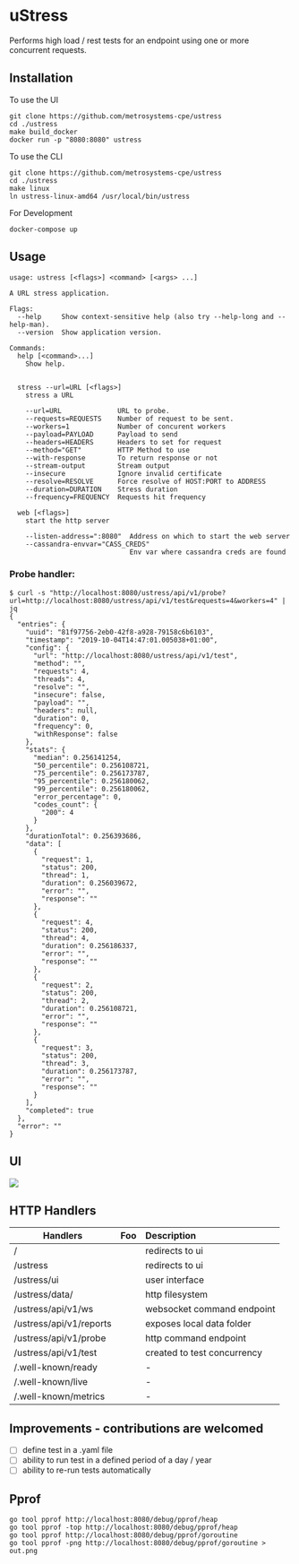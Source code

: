 # uStress

Performs high load / rest tests for an endpoint using one or more concurrent requests.


## Installation 

To use the UI 
```console
git clone https://github.com/metrosystems-cpe/ustress
cd ./ustress
make build_docker
docker run -p "8080:8080" ustress
```

To use the CLI
```console
git clone https://github.com/metrosystems-cpe/ustress
cd ./ustress
make linux
ln ustress-linux-amd64 /usr/local/bin/ustress
```

For Development
```console
docker-compose up
```

## Usage

```console
usage: ustress [<flags>] <command> [<args> ...]

A URL stress application.

Flags:
  --help     Show context-sensitive help (also try --help-long and --help-man).
  --version  Show application version.

Commands:
  help [<command>...]
    Show help.


  stress --url=URL [<flags>]
    stress a URL

    --url=URL              URL to probe.
    --requests=REQUESTS    Number of request to be sent.
    --workers=1            Number of concurent workers
    --payload=PAYLOAD      Payload to send
    --headers=HEADERS      Headers to set for request
    --method="GET"         HTTP Method to use
    --with-response        To return response or not
    --stream-output        Stream output
    --insecure             Ignore invalid certificate
    --resolve=RESOLVE      Force resolve of HOST:PORT to ADDRESS
    --duration=DURATION    Stress duration
    --frequency=FREQUENCY  Requests hit frequency

  web [<flags>]
    start the http server

    --listen-address=":8080"  Address on which to start the web server
    --cassandra-envvar="CASS_CREDS"
                              Env var where cassandra creds are found
```


### Probe handler:
```console
$ curl -s "http://localhost:8080/ustress/api/v1/probe?url=http://localhost:8080/ustress/api/v1/test&requests=4&workers=4" | jq
{
  "entries": {
    "uuid": "81f97756-2eb0-42f8-a928-79158c6b6103",
    "timestamp": "2019-10-04T14:47:01.005038+01:00",
    "config": {
      "url": "http://localhost:8080/ustress/api/v1/test",
      "method": "",
      "requests": 4,
      "threads": 4,
      "resolve": "",
      "insecure": false,
      "payload": "",
      "headers": null,
      "duration": 0,
      "frequency": 0,
      "withResponse": false
    },
    "stats": {
      "median": 0.256141254,
      "50_percentile": 0.256108721,
      "75_percentile": 0.256173787,
      "95_percentile": 0.256180062,
      "99_percentile": 0.256180062,
      "error_percentage": 0,
      "codes_count": {
        "200": 4
      }
    },
    "durationTotal": 0.256393686,
    "data": [
      {
        "request": 1,
        "status": 200,
        "thread": 1,
        "duration": 0.256039672,
        "error": "",
        "response": ""
      },
      {
        "request": 4,
        "status": 200,
        "thread": 4,
        "duration": 0.256186337,
        "error": "",
        "response": ""
      },
      {
        "request": 2,
        "status": 200,
        "thread": 2,
        "duration": 0.256108721,
        "error": "",
        "response": ""
      },
      {
        "request": 3,
        "status": 200,
        "thread": 3,
        "duration": 0.256173787,
        "error": "",
        "response": ""
      }
    ],
    "completed": true
  },
  "error": ""
}
```

## UI

![](https://media.giphy.com/media/H8KIwTlNAu1k13Xr2p/giphy.gif)

## HTTP Handlers

| Handlers                    | Foo            | Description                  |
| --------------------------- |:-------------- |:---------------------------- |
| /                           |                | redirects to ui              |
| /ustress                    |                | redirects to ui              |
| /ustress/ui                 |                | user interface               |
| /ustress/data/              |                | http filesystem              |
| /ustress/api/v1/ws          |                | websocket command endpoint   |
| /ustress/api/v1/reports     |                | exposes local data folder    |
| /ustress/api/v1/probe       |                | http command endpoint        |
| /ustress/api/v1/test        |                | created to test concurrency  |
| /.well-known/ready          |                | -                            |
| /.well-known/live           |                | -                            |
| /.well-known/metrics        |                | -                            |


## Improvements - contributions are welcomed

- [ ] define test in a .yaml file
- [ ] ability to run test in a defined period of a day / year
- [ ] ability to re-run tests automatically  

## Pprof

```
go tool pprof http://localhost:8080/debug/pprof/heap
go tool pprof -top http://localhost:8080/debug/pprof/heap
go tool pprof http://localhost:8080/debug/pprof/goroutine
go tool pprof -png http://localhost:8080/debug/pprof/goroutine > out.png
```
